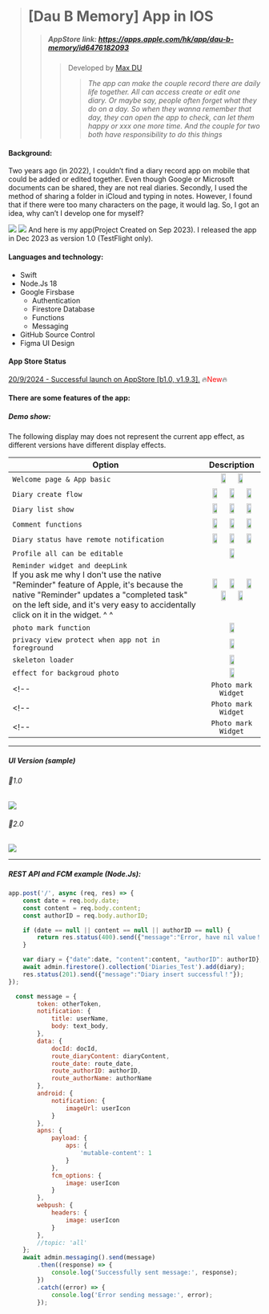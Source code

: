 <!-- ![Alt Text](https://media.giphy.com/media/vFKqnCdLPNOKc/giphy.gif)

<img src="https://media.giphy.com/media/vFKqnCdLPNOKc/giphy.gif" width="40" height="40" />

<img src="/giphy.gif"/> -->
># [Dau B Memory] App in IOS
>>##### AppStore link: https://apps.apple.com/hk/app/dau-b-memory/id6476182093
>>>Developed by [Max DU](https://github.com/maxdu96)
>>>>*The app can make the couple record there are daily life together. All can access create or edit one diary. Or maybe say, people often forget what they do on a day. So when they wanna remember that day, they can open the app to check, can let them happy or xxx one more time. And the couple for two both have responsibility to do this things*


#### Background: 
Two years ago (in 2022), I couldn’t find a diary record app on mobile that could be added or edited together. Even though Google or Microsoft documents can be shared, they are not real diaries. Secondly, I used the method of sharing a folder in iCloud and typing in notes. However, I found that if there were too many characters on the page, it would lag. So, I got an idea, why can’t I develop one for myself?

<img src = "/Image/git_first.jpg" />
<img src = "/Image/git_version1.0.jpg" />
And here is my app(Project Created on Sep 2023). I released the app in Dec 2023 as version 1.0 (TestFlight only). 

#### Languages and technology:
+ Swift
+ Node.Js 18
+ Google Firsbase 
    - Authentication 
    - Firestore Database
    - Functions
    - Messaging
+ GitHub Source Control
+ Figma UI Design

#### App Store Status
<u>20/9/2024 - Successful launch on AppStore [b1.0, v1.9.3].</u> 🔥<span style="color:red">New</span>🔥


#### There are some features of the app:

##### Demo show:
The following display may does not represent the current app effect, as different versions have different display effects.

| Option  | Description |
| ------ | :-----------: |
| `Welcome page & App basic` | <img src="/Image/GIF/welcome.gif" width="30%" height="30%" /> <img src="/Image/GIF/main_3tab.gif" width="30%" height="30%" />|
| `Diary create flow` | <img src="/Image/GIF/diary_typing.gif" width="30%" height="30%" />  <img src="/Image/GIF/day_range_selector.gif" width="30%" height="30%" /> <img src="/Image/GIF/diary_create.gif" width="30%" height="30%" />|
| `Diary list show` | <img src="/Image/GIF/diary_read.gif" width="30%" height="30%" /> <img src="/Image/GIF/year_selector.gif" width="30%" height="30%" /> <img src="/Image/GIF/diary_canEdit.gif" width="30%" height="30%" />|
| `Comment functions` | <img src="/Image/GIF/coment_typing.gif" width="30%" height="30%" /> <img src="/Image/GIF/coment_reaction.gif" width="30%" height="30%" />  <img src="/Image/GIF/comment_count.gif" width="30%" height="30%" /> |
| `Diary status have remote notification` | <img src="/Image/GIF/notif_create.gif" width="30%" height="30%" /> <img src="/Image/GIF/notif_edit.gif" width="30%" height="30%"/> <img src="/Image/GIF/notif_reaction.gif" width="30%" height="30%" />|
| `Profile all can be editable` | <img src="/Image/GIF/profile_canEdit.gif" width="30%" height="30%" /> |
| `Reminder widget and deepLink` <br> If you ask me why I don't use the native "Reminder" feature of Apple, it's because the native "Reminder" updates a "completed task" on the left side, and it's very easy to accidentally click on it in the widget. ^ ^  | <img src="/Image/GIF/reminder_typing.gif" width="30%" height="30%" /> <img src="/Image/GIF/reminder_widget.gif" width="30%" height="30%" /> <img src="/Image/GIF/reminder_widgetColor.gif" width="30%" height="30%" /> <img src="/Image/GIF/reminder_widgetUpdate.gif" width="30%" height="30%" /> <img src="/Image/GIF/reminder_widgetDeeplink.gif" width="30%" height="30%" />|
| `photo mark function` | <img src="/Image/GIF/photo_mark.gif" width="30%" height="30%" /> |
| `privacy view protect when app not in foreground` | <img src="/Image/privacy_view.png" width="30%" height="30%" /> |
| `skeleton loader` | <img src="/Image/GIF/list_reload.gif" width="30%" height="30%" /> |
| `effect for backgroud photo` | <img src="/Image/GIF/profile_effect.gif" width="30%" height="30%" /> |
<!-- | `Photo mark Widget` | Coming soon | -->
<!-- | `Photo mark Widget` | Coming soon | -->
<!-- | `Photo mark Widget` | Coming soon | -->

___

##### UI Version (sample)

###### 🎈1.0
<img src="/Image/UI_v1.png" />

###### 🎈2.0
<img src="/Image/UI_v2.png" />

___


##### REST API and FCM example (Node.Js):

``` js
app.post('/', async (req, res) => {
    const date = req.body.date;
    const content = req.body.content;
    const authorID = req.body.authorID;

    if (date == null || content == null || authorID == null) {
        return res.status(400).send({"message":"Error, have nil value！"});
    }

    var diary = {"date":date, "content":content, "authorID": authorID};
    await admin.firestore().collection('Diaries_Test').add(diary);
    res.status(201).send({"message":"Diary insert successful！"});
});
```

``` js
  const message = {
        token: otherToken,
        notification: {
            title: userName,
            body: text_body,
        },
        data: {
            docId: docId,
            route_diaryContent: diaryContent,
            route_date: route_date,
            route_authorID: authorID,
            route_authorName: authorName
        },
        android: {
            notification: {
                imageUrl: userIcon
            }
        },
        apns: {
            payload: {
                aps: {
                    'mutable-content': 1
                }
            },
            fcm_options: {
                image: userIcon
            }
        },
        webpush: {
            headers: {
                image: userIcon
            }
        },
        //topic: 'all'
    };
    await admin.messaging().send(message)
        .then((response) => {
            console.log('Successfully sent message:', response);
        })
        .catch((error) => {
            console.log('Error sending message:', error);
        });
```

